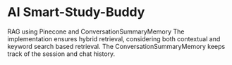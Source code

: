 # AI Smart-Study-Buddy
RAG using Pinecone and ConversationSummaryMemory
The implementation ensures hybrid retrieval, considering both contextual and keyword search based retrieval.
The ConversationSummaryMemory keeps track of the session and chat history.

